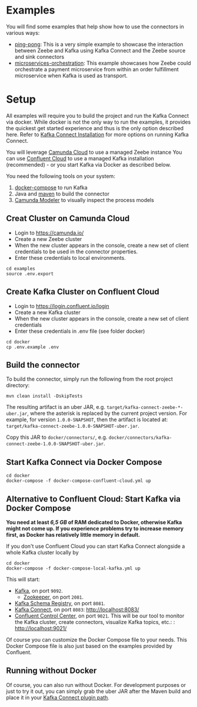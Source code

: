 # Examples

You will find some examples that help show how to use the connectors in various
ways:

* [ping-pong](ping-pong/): This is a very simple example to showcase the interaction between Zeebe and Kafka using Kafka Connect and the Zeebe source and sink connectors
* [microservices-orchestration](microservices-orchestration/): This example showcases how Zeebe could orchestrate a payment microservice from within an order fulfillment microservice when Kafka is used as transport.


# Setup

All examples will require you to build the project and run the Kafka Connect via docker. While docker is not the only way to run the examples, it provides the quickest get started experience and thus is the only option described here. Refer to [Kafka Connect Installation](https://docs.confluent.io/3.1.2/connect/userguide.html) for more options on running Kafka Connect.

You will leverage [Camunda Cloud](https://camunda.com/products/cloud/) to use a managed Zeebe instance
You can use [Confluent Cloud](https://www.confluent.io/confluent-cloud/) to use a managed Kafka installation (recommended) - or you start Kafka via Docker as described below.

You need the following tools on your system:

1. [docker-compose](https://docs.docker.com/compose/) to run Kafka
1. Java and [maven](https://maven.apache.org/) to build the connector
1. [Camunda Modeler](https://camunda.com/download/modeler/) to visually inspect the process models


## Creat Cluster on Camunda Cloud

* Login to https://camunda.io/
* Create a new Zeebe cluster
* When the new cluster appears in the console, create a new set of client credentials to be used in the connector properties.
* Enter these credentials to local environments.
```shell
cd examples
source .env.export
```

## Create Kafka Cluster on Confluent Cloud

* Login to https://login.confluent.io/login
* Create a new Kafka cluster
* When the new cluster appears in the console, create a new set of client credentials
* Enter these credentials in .env file (see folder docker)

```shell
cd docker
cp .env.example .env
```

## Build the connector

To build the connector, simply run the following from the root project directory:

```shell
mvn clean install -DskipTests
```

The resulting artifact is an uber JAR, e.g. `target/kafka-connect-zeebe-*-uber.jar`, where the asterisk is replaced by the current project version. For example, for version `1.0.0-SNAPSHOT`, then the artifact is located at: `target/kafka-connect-zeebe-1.0.0-SNAPSHOT-uber.jar`.

Copy this JAR to `docker/connectors/`, e.g. `docker/connectors/kafka-connect-zeebe-1.0.0-SNAPSHOT-uber.jar`.

## Start Kafka Connect via Docker Compose

```shell
cd docker
docker-compose -f docker-compose-confluent-cloud.yml up
```


## Alternative to Confluent Cloud: Start Kafka via Docker Compose

**You need at least *6,5 GB* of RAM dedicated to Docker, otherwise Kafka might not come up. If you experience problems try to increase memory first, as Docker has relatively little memory in default.**

If you don't use Confluent Cloud you can start Kafka Connect alongside a whole Kafka cluster locally by

```shell
cd docker
docker-compose -f docker-compose-local-kafka.yml up
```

This will start:

- [Kafka](https://kafka.apache.org/), on port `9092`.
    - [Zookeeper](https://zookeeper.apache.org/), on port `2081`.
- [Kafka Schema Registry](https://docs.confluent.io/current/schema-registry/index.html), on port `8081`.
- [Kafka Connect](https://docs.confluent.io/current/connect/index.html), on port `8083`: [http://localhost:8083/](http://localhost:8083/)
- [Confluent Control Center](https://www.confluent.io/confluent-control-center/), on port `9021`. This will be our tool to monitor the Kafka cluster, create connectors, visualize Kafka topics, etc.: : [http://localhost:9021/](http://localhost:9021/)

Of course you can customize the Docker Compose file to your needs. This Docker Compose file is also just based on the examples provided by Confluent.


## Running without Docker

Of course, you can also run without Docker. For development purposes or just to try it out, you can simply grab the  uber JAR after the Maven build and place it in your [Kafka Connect plugin path](https://docs.confluent.io/current/connect/userguide.html#installing-plugins).
